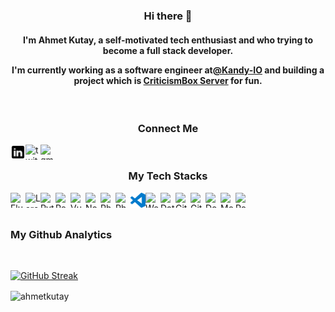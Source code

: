 <h3 align="center"> Hi there 👋</h3>

<h4 align="center">
I'm Ahmet Kutay, a self-motivated tech enthusiast and who trying to become a full stack developer.
</p>

<p align="center">
  I'm currently working as a software engineer at<a href="https://github.com/Kandy-IO">@Kandy-IO</a> and building a project which is <a href="https://github.com/ahmetkutay/criticismbox-server">CriticismBox Server</a> for fun.
</h4>

<br/>
<h3 align="center">
Connect Me
</h3>
  
[<img src="https://raw.githubusercontent.com/simple-icons/simple-icons/develop/icons/linkedin.svg" alt="linkedin" align=left width=24 height=24> ][linkedin]
[<img src="https://raw.githubusercontent.com/simple-icons/simple-icons/develop/icons/twitter.svg" alt="twitter" align=left width=24 height=24> ][twitter]
[<img src="https://raw.githubusercontent.com/simple-icons/simple-icons/develop/icons/gmail.svg" alt="gmail" align=left width=24 height=24> ][gmail]
  
<br/>

<h3 align="center">
My Tech Stacks
</h3>

<img src="https://raw.githubusercontent.com/simple-icons/simple-icons/develop/icons/flutter.svg" alt="Flutter" align=left width=24 height=24>
<img src="https://raw.githubusercontent.com/simple-icons/simple-icons/develop/icons/laravel.svg" alt="Laravel" align=left width=24 height=24> 
<img src="https://raw.githubusercontent.com/simple-icons/simple-icons/develop/icons/python.svg" alt="Python" align=left width=24 height=24> 
<img src="https://raw.githubusercontent.com/simple-icons/simple-icons/develop/icons/react.svg" alt="React" align=left width=24 height=24>
<img src="https://raw.githubusercontent.com/simple-icons/simple-icons/develop/icons/vuedotjs.svg" alt="Vue" align=left width=24 height=24> 
<img src="https://raw.githubusercontent.com/simple-icons/simple-icons/develop/icons/nodedotjs.svg" alt="Node" align=left width=24 height=24> 
<img src="https://raw.githubusercontent.com/simple-icons/simple-icons/develop/icons/php.svg" alt="Php" align=left width=24 height=24> 
<img src="https://raw.githubusercontent.com/simple-icons/simple-icons/develop/icons/phpstorm.svg" alt="PhpStorm" align=left width=24 height=24> 
<img src="https://raw.githubusercontent.com/simple-icons/simple-icons/develop/icons/visualstudiocode.svg" alt="VsCode" align=left width=24 height=24> 
<img src="https://raw.githubusercontent.com/simple-icons/simple-icons/develop/icons/webstorm.svg" alt="WebStorm" align=left width=24 height=24> 
<img src="https://raw.githubusercontent.com/simple-icons/simple-icons/develop/icons/datagrip.svg" alt="DataGrid" align=left width=24 height=24> 
<img src="https://raw.githubusercontent.com/simple-icons/simple-icons/develop/icons/github.svg" alt="Github" align=left width=24 height=24> 
<img src="https://raw.githubusercontent.com/simple-icons/simple-icons/develop/icons/git.svg" alt="Git" align=left width=24 height=24> 
<img src="https://raw.githubusercontent.com/simple-icons/simple-icons/develop/icons/docker.svg" alt="Docker" align=left width=24 height=24> 
<img src="https://raw.githubusercontent.com/simple-icons/simple-icons/develop/icons/mongodb.svg" alt="MongoDb" align=left width=24 height=24> 
<img src="https://raw.githubusercontent.com/simple-icons/simple-icons/develop/icons/postman.svg" alt="Postman" align=left width=24 height=24> 
 
</br>
</br>

[linkedin]: https://www.linkedin.com/in/ahmetkutay/
[twitter]: https://twitter.com/KutayKaracair
[gmail]: mailto:kutaykaracair@gmail.com

### My Github Analytics

<a href="https://github.com/ahmetkutay">
  
  </br>
  

  
   [![GitHub Streak](https://github-readme-streak-stats.herokuapp.com/?user=ahmetkutay)](https://git.io/streak-stats)
   
   
   

  <img height="180em" align="center" src="https://github-readme-stats.vercel.app/api/top-langs?username=ahmetkutay&show_icons=true&locale=en&layout=compact&langs_count=8&theme=buefy" alt="ahmetkutay"/>
 <!--- 
     <img height="180em" align="center" src="https://github-readme-stats.vercel.app/api?username=ahmetkutay&show_icons=true&locale=en&theme=buefy&include_all_commits=true&count_private=true" alt="ahmetkutay"/>

![trophy](https://github-profile-trophy.vercel.app/?username=ahmetkutay&theme=flat)

-->
</a>
